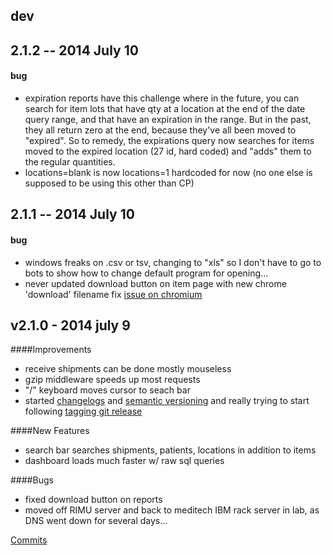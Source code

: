 ## dev

## 2.1.2 -- 2014 July 10

#### bug
 - expiration reports have this challenge where in the future, you can search for item lots that have qty at a location at the end of the date query range, and that have an expiration in the range. But in the past, they all return zero at the end, because they've all been moved to "expired". So to remedy, the expirations query now searches for items moved to the expired location (27 id, hard coded) and "adds" them to the regular quantities.
 - locations=blank is now locations=1 hardcoded for now (no one else is supposed to be using this other than CP)

## 2.1.1 -- 2014 July 10

#### bug
 - windows freaks on .csv or tsv, changing to "xls" so I don't have to go to bots to show how to change default program for opening... 
 - never updated download button on item page with new chrome 'download' filename fix  [issue on chromium](https://code.google.com/p/chromium/issues/detail?id=373182)

## v2.1.0 - 2014 july 9

####Improvements
 - receive shipments can be done mostly mouseless
 - gzip middleware speeds up most requests
 - "/" keyboard moves cursor to seach bar
 - started [changelogs](http://www.mehdi-khalili.com/better-git-release-notes) and [semantic versioning](http://semver.org/) and really trying to start following [tagging git release](http://nvie.com/posts/a-successful-git-branching-model/)

####New Features
 - search bar searches shipments, patients, locations in addition to items
 - dashboard loads much faster w/ raw sql queries

####Bugs
 - fixed download button on reports
 - moved off RIMU server and back to meditech IBM rack server in lab, as DNS went down for several days...

[Commits](https://github.com/kdoran/botsinven/compare/master...dev)



